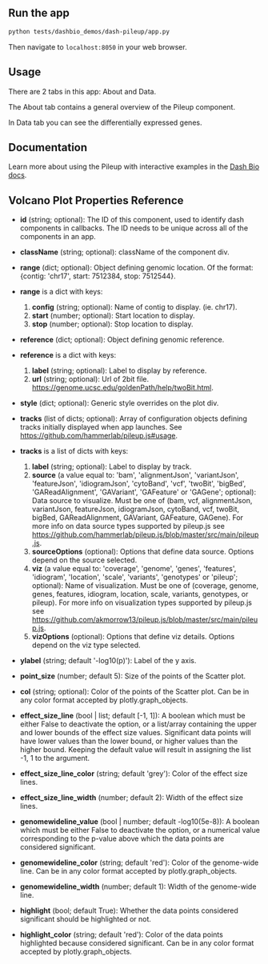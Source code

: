 ## Run the app

```bash
python tests/dashbio_demos/dash-pileup/app.py
```
Then navigate to `localhost:8050` in your web browser.

## Usage

There are 2 tabs in this app: About and Data.

The About tab contains a general overview of the Pileup component.

In Data tab you can see the differentially expressed genes.


## Documentation

Learn more about using the Pileup with interactive examples in the [Dash Bio docs](https://dash.plotly.com/dash-bio/pileup).

## Volcano Plot Properties Reference

- **id** (string; optional): The ID of this component, used to identify dash components in callbacks. The ID needs to be unique across all of the components in an app.  

- **className** (string; optional): className of the component div.       

- **range** (dict; optional): Object defining genomic location. Of the format: {contig: 'chr17', start: 7512384, stop: 7512544}.       

- **range** is a dict with keys:
  1. **config** (string; optional): Name of contig to display. (ie. chr17).
  2. **start** (number; optional): Start location to display.
  3. **stop** (number; optional): Stop location to display.

- **reference** (dict; optional): Object defining genomic reference.
- **reference**  is a dict with keys:
  1. **label** (string; optional): Label to display by reference.
  2. **url** (string; optional): Url of 2bit file. https://genome.ucsc.edu/goldenPath/help/twoBit.html.

- **style** (dict; optional): Generic style overrides on the plot div.      

- **tracks** (list of dicts; optional): Array of configuration objects defining tracks initially displayed when app launches. See https://github.com/hammerlab/pileup.js#usage. 

- **tracks** is a list of dicts with keys:
  1. **label** (string; optional): Label to display by track.
  2. **source** (a value equal to: 'bam', 'alignmentJson', 'variantJson', 'featureJson', 'idiogramJson', 'cytoBand', 'vcf', 'twoBit', 'bigBed', 'GAReadAlignment', 'GAVariant', 'GAFeature' or 'GAGene'; optional): Data source to visualize. Must be one of (bam, vcf, alignmentJson, variantJson, featureJson, idiogramJson, cytoBand, vcf, twoBit, bigBed, GAReadAlignment, GAVariant, GAFeature, GAGene). For more info on data source types supported by pileup.js see https://github.com/hammerlab/pileup.js/blob/master/src/main/pileup.js.
  3. **sourceOptions** (optional): Options that define data source. Options depend on the source selected.
  4. **viz** (a value equal to: 'coverage', 'genome', 'genes', 'features', 'idiogram', 'location', 'scale', 'variants', 'genotypes' or 'pileup'; optional): Name of visualization. Must be one of (coverage, genome, genes, features, idiogram, location, scale, variants, genotypes, or pileup). For more info on visualization types supported by pileup.js see https://github.com/akmorrow13/pileup.js/blob/master/src/main/pileup.js.
  5. **vizOptions** (optional): Options that define viz details. Options depend on the viz type selected.



- **ylabel** (string; default '-log10(p)'): Label of the y axis. 

- **point_size** (number; default 5): Size of the points of the Scatter plot. 

- **col** (string; optional): Color of the points of the Scatter plot. Can be in any color format accepted by plotly.graph_objects. 

- **effect_size_line** (bool | list; default [-1, 1]): A boolean which must be either False to deactivate the option, or a list/array containing the upper and lower bounds of the effect size values. Significant data points will have lower values than the lower bound, or higher values than the higher bound. Keeping the default value will result in assigning the list -1, 1 to the argument. 

- **effect_size_line_color** (string; default 'grey'): Color of the effect size lines.

- **effect_size_line_width** (number; default 2): Width of the effect size lines. 

- **genomewideline_value** (bool | number; default -log10(5e-8)): A boolean which must be either False to deactivate the option, or a numerical value corresponding to the p-value above which the data points are considered significant. 

- **genomewideline_color** (string; default 'red'): Color of the genome-wide line. Can be in any color format accepted by plotly.graph_objects. 

- **genomewideline_width** (number; default 1): Width of the genome-wide line. 

- **highlight** (bool; default True): Whether the data points considered significant should be highlighted or not.

- **highlight_color** (string; default 'red'): Color of the data points highlighted because considered significant. Can be in any color format accepted by plotly.graph_objects.


